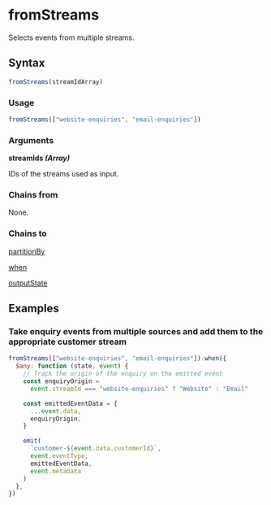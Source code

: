# fromStreams

Selects events from multiple streams.

## Syntax

```js
fromStreams(streamIdArray)
```

### Usage

```js
fromStreams(["website-enquiries", "email-enquiries"])
```

### Arguments

**streamIds _(Array<string>)_**

IDs of the streams used as input.

### Chains from

None.

### Chains to

[partitionBy](../partitions/partitionBy.md)

[when](../when.md)

[outputState](../outputs/outputState.md)

## Examples

### Take enquiry events from multiple sources and add them to the appropriate customer stream

```js
fromStreams(["website-enquiries", "email-enquiries"]).when({
  $any: function (state, event) {
    // Track the origin of the enquiry on the emitted event
    const enquiryOrigin =
      event.streamId === "website-enquiries" ? "Website" : "Email"

    const emittedEventData = {
      ...event.data,
      enquiryOrigin,
    }

    emit(
      `customer-${event.data.customerId}`,
      event.eventType,
      emittedEventData,
      event.metadata
    )
  },
})
```
